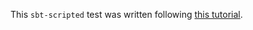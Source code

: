 This `sbt-scripted` test was written following [this tutorial](https://eed3si9n.com/testing-sbt-plugins).
